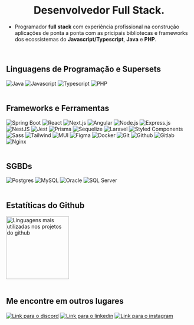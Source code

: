 <h1 align="center">Desenvolvedor Full Stack.</h1>

- Programador **full stack** com experiência profissional na construção aplicações de ponta a ponta com as pricipais bibliotecas e frameworks dos ecossistemas do **Javascript/Typescript**, **Java** e **PHP**.

<br>

<h2 align="left">Linguagens de Programação e Supersets</h2>
<div styles="display: flex">
<img src="https://img.shields.io/badge/java-%23ED8B00.svg?style=for-the-badge&logo=openjdk&logoColor=white" alt="Java"/>
<img src="https://img.shields.io/badge/JavaScript-F7DF1E?style=for-the-badge&logo=javascript&logoColor=black" alt="Javascript"/>
<img src="https://img.shields.io/badge/TypeScript-007ACC?style=for-the-badge&logo=typescript&logoColor=white" alt="Typescript"/>
<img src="https://img.shields.io/badge/php-%23777BB4.svg?style=for-the-badge&logo=php&logoColor=white" alt="PHP"/>
</div>

<br>

<h2 align="left">Frameworks e Ferramentas</h2>
<div styles="display: flex">
<img src="https://img.shields.io/badge/spring-%236DB33F.svg?style=for-the-badge&logo=spring&logoColor=white" alt="Spring Boot"/>
<img src="https://img.shields.io/badge/React-20232A?style=for-the-badge&logo=react&logoColor=61DAFB" alt="React"/>
<img src="https://img.shields.io/badge/Next-black?style=for-the-badge&logo=next.js&logoColor=white" alt="Next.js"/>
<img src="https://img.shields.io/badge/angular-%23DD0031.svg?style=for-the-badge&logo=angular&logoColor=white" alt="Angular"/>
<img src="https://img.shields.io/badge/node.js-6DA55F?style=for-the-badge&logo=node.js&logoColor=white" alt="Node.js"/>
<img src="https://img.shields.io/badge/express.js-%23404d59.svg?style=for-the-badge&logo=express&logoColor=%2361DAFB" alt="Express.js"/>
<img src="https://img.shields.io/badge/nestjs-%23E0234E.svg?style=for-the-badge&logo=nestjs&logoColor=white" alt="NestJS"/>
<img src="https://img.shields.io/badge/-jest-%23C21325?style=for-the-badge&logo=jest&logoColor=white" alt="Jest"/>
<img src="https://img.shields.io/badge/Prisma-3982CE?style=for-the-badge&logo=Prisma&logoColor=white" alt="Prisma"/>
<img src="https://img.shields.io/badge/Sequelize-52B0E7?style=for-the-badge&logo=Sequelize&logoColor=white" alt="Sequelize"/>
<img src="https://img.shields.io/badge/laravel-%23FF2D20.svg?style=for-the-badge&logo=laravel&logoColor=white" alt="Laravel"/>
<img src="https://img.shields.io/badge/styled--components-DB7093?style=for-the-badge&logo=styled-components&logoColor=white" alt="Styled Components"/>
<img src="https://img.shields.io/badge/Sass-CC6699?style=for-the-badge&logo=sass&logoColor=white" alt="Sass"/>
<img src="https://img.shields.io/badge/Tailwind_CSS-38B2AC?style=for-the-badge&logo=tailwind-css&logoColor=white" alt="Tailwind"/>
<img src="https://img.shields.io/badge/MUI-%230081CB.svg?style=for-the-badge&logo=mui&logoColor=white" alt="MUI"/>
<img src="https://img.shields.io/badge/figma-%23F24E1E.svg?style=for-the-badge&logo=figma&logoColor=white" alt="Figma"/>
<img src="https://img.shields.io/badge/docker-%230db7ed.svg?style=for-the-badge&logo=docker&logoColor=white" alt="Docker"/>
<img src="https://img.shields.io/badge/GIT-E44C30?style=for-the-badge&logo=git&logoColor=white" alt="Git"/>
<img src="https://img.shields.io/badge/GitHub-100000?style=for-the-badge&logo=github&logoColor=white" alt="Github"/>
<img src="https://img.shields.io/badge/gitlab-%23181717.svg?style=for-the-badge&logo=gitlab&logoColor=white" alt="Gitlab"/>
<img src="https://img.shields.io/badge/nginx-%23009639.svg?style=for-the-badge&logo=nginx&logoColor=white" alt="Nginx"/>
</div>

<br>

<h2 align="left">SGBDs</h2>
<div styles="display: flex">
<img src="https://img.shields.io/badge/postgres-%23316192.svg?style=for-the-badge&logo=postgresql&logoColor=white" alt="Postgres"/>
<img src="https://img.shields.io/badge/mysql-%2300f.svg?style=for-the-badge&logo=mysql&logoColor=white" alt="MySQL"/>
<img src="https://img.shields.io/badge/Oracle-F80000?style=for-the-badge&logo=oracle&logoColor=white" alt="Oracle"/>
<img src="https://img.shields.io/badge/Microsoft%20SQL%20Server-CC2927?style=for-the-badge&logo=microsoft%20sql%20server&logoColor=white" alt="SQL Server"/>
</div>

<br>

<h2>Estatíticas do Github</h2>
<div>
<img style="height:170px" src="https://github-readme-stats.vercel.app/api/top-langs?username=felipeaz3vedo&show_icons=true&locale=en&layout=compact" alt="Linguagens mais utilizadas nos projetos do  github" />
</div>

<br>

<h2>Me encontre em outros lugares</h2>
<p align="left">
<a href="https://discord.gg/https://discord.gg/wRZaNRpS" target="blank"><img align="center" src="https://img.shields.io/badge/Discord-7289DA?style=for-the-badge&logo=discord&logoColor=white" alt="Link para o discord"/></a>
<a href="https://linkedin.com/in/felipe-de-azevedo" target="blank"><img align="center" src="https://img.shields.io/badge/LinkedIn-0077B5?style=for-the-badge&logo=linkedin&logoColor=white" alt="Link para o linkedin"/></a>
<a href="https://instagram.com/felipeazevedo1991" target="blank"><img align="center" src="https://img.shields.io/badge/Instagram-E4405F?style=for-the-badge&logo=instagram&logoColor=white" alt="Link para o instagram" /></a>
</p>

